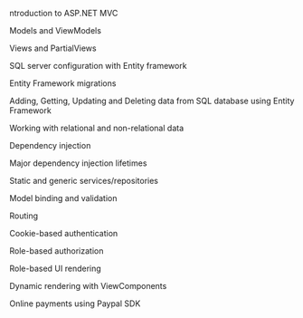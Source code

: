 ntroduction to ASP.NET MVC

Models and ViewModels

Views and PartialViews

SQL server configuration with Entity framework

Entity Framework migrations

Adding, Getting, Updating and Deleting data from SQL database using Entity Framework

Working with relational and non-relational data

Dependency injection

Major dependency injection lifetimes

Static and generic services/repositories

Model binding and validation

Routing

Cookie-based authentication

Role-based authorization

Role-based UI rendering

Dynamic rendering with ViewComponents

Online payments using Paypal SDK
